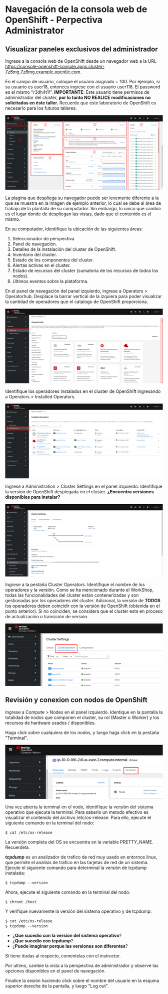 # Navegación de la consola web de OpenShift - Perpectiva Administrator

## Visualizar paneles exclusivos del administrador

Ingrese a la consola web de OpenShift desde un navegador web a la URL https://console-openshift-console.apps.cluster-7z6mg.7z6mg.example.opentlc.com. 

En el campo de usuario, coloque el usuario asignado + 100. Por ejemplo, si su usuario es user18, entonces ingrese con el usuario user118. El password es el mismo "r3dh4t1!". **IMPORTANTE**: Este usuario tiene permisos de administrador del cluster, **por lo tanto NO REALICE modificaciones no solicitadas en éste taller.** Recuerde que este laboratorio de OpenShift es necesario para los futuros talleres.

![alt text](images/dashboard.png?raw=true)

La plagina que despliega su navegador puede ser levemente diferente a la que se muestra en la imagen de ejemplo anterior, lo cual se debe al área de trabajo de la plantalla de su computador. Sin embargo, lo unico que cambia es el lugar donde de despliegan las vistas, dado que el contenido es el mismo.

En su computador, identifique la ubicación de las siguientes áreas:
1. Seleccionador de perspectiva
2. Panel de navegación.
3. Detalles de la instalación del cluster de OpenShift.
4. Inventario del cluster.
5. Estado de los componentes del cluster.
6. Alertas activas en el cluster.
7. Estado de recursos del cluster (sumatoria de los recursos de todos los nodos).
8. Ultimos eventos sobre la plataforma.

En el panel de navegación del panel izquierdo, ingrese a Operators > Operatorhub. Desplace la barrar vertical de la izquiera para poder visualizar la cantidad de operadores que el catalogo de OpenShift proporciona.

![alt text](images/operatorhub.png?raw=true)

Identifique los operadores instalados en el cluster de OpenShift ingresando a Operators > Installed Operators.

![alt text](images/installedoperators.png?raw=true)

Ingrese a Administration > Cluster Settings en el panel izquierdo. Identifique la version de OpenShift desplegada en el cluster. **¿Encuentra versiones disponibles para instalar?**

![alt text](images/update_status.png?raw=true)

Ingrese a la pestaña Cluster Operators. Identifique el nombre de los operadores y la versión. Como se ha mencionado durante el WorkShop, todas las funcionalidades del cluster estan contenerizadas y son gestionadas por los operadores del cluster. Adicional, la versión de **TODOS** los operadores deben coincidir con la versión de OpenShift (obtenida en el punto anterior). Si no coinciden, se considera que el cluster esta en proceso de actualización o transición de versión.

![alt text](images/clusteroperators.png?raw=true)

## Revisión y conexion con nodos de OpenShift

Ingrese a Compute > Nodes en el panel izquierdo. Identique en la pantalla la totalidad de nodos que componen el cluster, su rol (Master o Worker) y los recursos de hardware usados / disponibles.

Haga click sobre cualquiera de los nodos, y luego haga click en la pestaña "Terminal".

![alt text](images/connect_node.png?raw=true)

Una vez abierta la terminal en el nodo, identifique la versión del sistema operativo que ejecuta la terminal. Para saberlo un metodo efectivo es visualizar el contenido del archivo /etc/os-release. Para ello, ejecute el siguiente comando en la terminal del nodo:

```
$ cat /etc/os-release
```

La versión completa del OS se encuentra en la variable PRETTY_NAME. Recuerdela.

***tcpdump*** es un analizador de trafico de red muy usado en entornos linux, que permite el analisis de trafico en las tarjetas de red de un sistema. Ejecute el siguiente comando para determinal la versión de tcpdump instalada: 

```
$ tcpdump --version
```

Ahora, ejecute el siguiente comando en la terminal del nodo:

```
$ chroot /host
```

Y verifique nuevamente la versión del sistema operativo y de tcpdump:

```
$ cat /etc/os-release
$ tcpdump --version
```

* ¿**Que sucedio con la version del sistema operativo**?
* ¿**Que sucedio con tcpdump**?
* ¿**Puede imaginar porque las versiones son diferentes**?

Si tiene dudas al respecto, comentelas con el instructor.

Por ultimo, cambie la vista a la perspectiva de administrador y observe las opciones disponibles en el panel de navegación.

Finalice la sesión haciendo click sobre el nombre del usuario en la esquina superior derecha de la pantalla, y luego "Log out".
